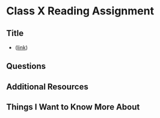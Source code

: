 # Class X Reading Assignment

## Title 
- ([link]())

## Questions



## Additional Resources

## Things I Want to Know More About
